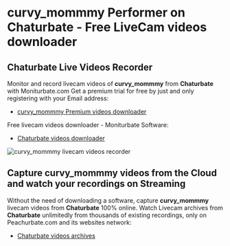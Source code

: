 # curvy_mommmy Performer on Chaturbate - Free LiveCam videos downloader

## Chaturbate Live Videos Recorder

Monitor and record livecam videos of **curvy_mommmy** from **Chaturbate** with Moniturbate.com
Get a premium trial for free by just and only registering with your Email address:
* [curvy_mommmy Premium videos downloader](https://moniturbate.com/request-demo-licence-key.html)

Free livecam videos downloader - Moniturbate Software:
* [Chaturbate videos downloader](https://moniturbate.com/moniturbate-download-software.html)

![curvy_mommmy livecam videos recorder](https://peachurnet.com/templates/moniturbate-software.png)


## Capture curvy_mommmy videos from the Cloud and watch your recordings on Streaming

Without the need of downloading a software, capture **curvy_mommmy** livecam videos from **Chaturbate** 100% online.
Watch Livecam archives from **Chaturbate** unlimitedly from thousands of existing recordings, only on Peachurbate.com and its websites network:
* [Chaturbate videos archives](https://peachurnet.com/)